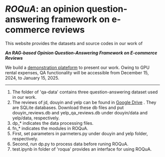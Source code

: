 # ***ROQuA***: an opinion question-answering framework on e-commerce reviews
This website provides the datasets and source codes in our work of 

***An RAG-based Opinion Question-Answering Framework on E-commerce Reviews***

We build a [demonstration plateform](http://roqua.cpolar.top/) to present our work. Owing to GPU rental expenses, QA functionality will be accessible from December 15, 2024, to January 15, 2025.

<hr>

1. The folder of 'qa-data' contains three question-answering dataset used in our work.
2. The reviews of jd, douyin and yelp can be found in [Google Drive](https://drive.google.com/drive/folders/18zInItjabNENuz6Q71lvND7nExDGj7zu?usp=sharing) . They are SQLite databases. Download these db files and put douyin_reviews.db and yelp_qa_reviews.db under douyin/data and yelp/data, respectively.
3. dp_* indicates the data processing files.
4. fn_* indicates the modules in ROQuA.
5. First, set parameters in parmeters.py under douyin and yelp folder, respectively.
6. Second, run dp.py to process data before runing ROQuA.
7. test.ipynb in folder of 'roqua' provides an interface for using ROQuA. 
